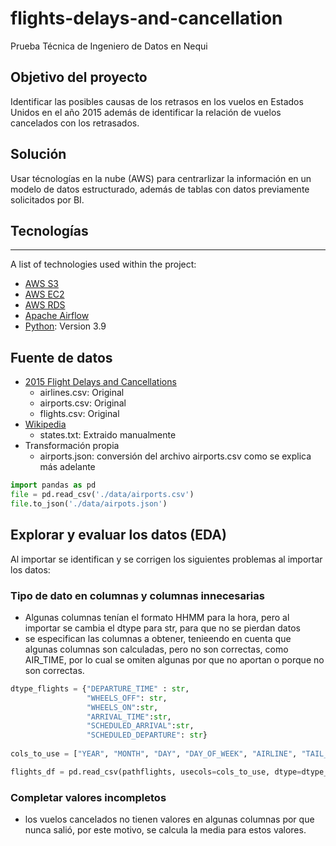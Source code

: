 # flights-delays-and-cancellation
Prueba Técnica de Ingeniero de Datos en Nequi

## Objetivo del proyecto
Identificar las posibles causas de los retrasos en los vuelos en Estados Unidos en el año 2015 además de identificar la relación de vuelos cancelados con los retrasados.

## Solución
Usar técnologías en la nube (AWS) para centrarlizar la información en un modelo de datos estructurado, además de tablas con datos previamente solicitados por BI.

## Tecnologías
***
A list of technologies used within the project:
* [AWS S3](https://aws.amazon.com/es/s3/)
* [AWS EC2](https://aws.amazon.com/es/ec2/)
* [AWS RDS](https://aws.amazon.com/rds/)
* [Apache Airflow](https://airflow.apache.org/)
* [Python](https://example.com): Version 3.9

 ## Fuente de datos 
 * [2015 Flight Delays and Cancellations](https://www.kaggle.com/usdot/flight-delays/)
    * airlines.csv: Original
    * airports.csv: Original
    * flights.csv:  Original
 * [Wikipedia](https://es.wikipedia.org/wiki/Anexo:Abreviaciones_de_los_estados_de_Estados_Unidos)
    * states.txt: Extraido manualmente
 * Transformación propia
    * airports.json: conversión del archivo airports.csv como se explica más adelante

```python
import pandas as pd
file = pd.read_csv('./data/airports.csv')
file.to_json('./data/airpots.json')
```
## Explorar y evaluar los datos (EDA)
Al importar se identifican y se corrigen los siguientes problemas al importar los datos:
### Tipo de dato en columnas y columnas innecesarias
* Algunas columnas tenían el formato HHMM para la hora, pero al importar se cambia el dtype para str, para que no se pierdan datos
* se especifican las columnas a obtener, tenieendo en cuenta que algunas columnas son calculadas, pero no son correctas, como AIR_TIME, por lo cual se omiten algunas por que no aportan o porque no son correctas.
```python
dtype_flights = {"DEPARTURE_TIME" : str, 
                 "WHEELS_OFF": str,
                 "WHEELS_ON":str,
                 "ARRIVAL_TIME":str,
                 "SCHEDULED_ARRIVAL":str,
                 "SCHEDULED_DEPARTURE": str}
                 
cols_to_use = ["YEAR", "MONTH", "DAY", "DAY_OF_WEEK", "AIRLINE", "TAIL_NUMBER", "ORIGIN_AIRPORT", "DESTINATION_AIRPORT", "SCHEDULED_DEPARTURE", "DEPARTURE_TIME", "WHEELS_OFF", "DISTANCE", "WHEELS_ON", "SCHEDULED_ARRIVAL", "ARRIVAL_TIME", "DIVERTED", "CANCELLED", "CANCELLATION_REASON", "AIR_SYSTEM_DELAY", "SECURITY_DELAY", "AIRLINE_DELAY", "LATE_AIRCRAFT_DELAY", "WEATHER_DELAY"]

flights_df = pd.read_csv(pathflights, usecols=cols_to_use, dtype=dtype_flights)
```
### Completar valores incompletos
* los vuelos cancelados no tienen valores en algunas columnas por que nunca salió, por este motivo, se calcula la media para estos valores.

